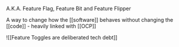 A.K.A. Feature Flag, Feature Bit and Feature Flipper

A way to change how the [[software]] behaves without changing the [[code]] - heavily linked with [[OCP]]

![[Feature Toggles are deliberated tech debt]]